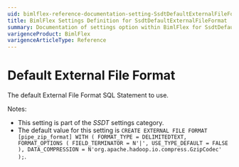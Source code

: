 ```yaml
---
uid: bimlflex-reference-documentation-setting-SsdtDefaultExternalFileFormat
title: BimlFlex Settings Definition for SsdtDefaultExternalFileFormat
summary: Documentation of settings option within BimlFlex for SsdtDefaultExternalFileFormat
varigenceProduct: BimlFlex
varigenceArticleType: Reference
---
```


# Default External File Format

The default External File Format SQL Statement to use.

Notes:

* This setting is part of the *SSDT* settings category.
* The default value for this setting is `CREATE EXTERNAL FILE FORMAT [pipe_zip_format]
    WITH (
        FORMAT_TYPE = DELIMITEDTEXT,
        FORMAT_OPTIONS (
            FIELD_TERMINATOR = N'|',
            USE_TYPE_DEFAULT = FALSE
        ),
        DATA_COMPRESSION = N'org.apache.hadoop.io.compress.GzipCodec'
    );`.
